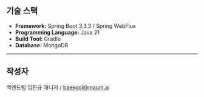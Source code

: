 ## 기술 스택

- **Framework:** Spring Boot 3.3.3 / Spring WebFlux
- **Programming Language:** Java 21
- **Build Tool:** Gradle
- **Database:** MongoDB

---

## 작성자

백엔드팀 임찬규 매니저 / baekgol@maum.ai  